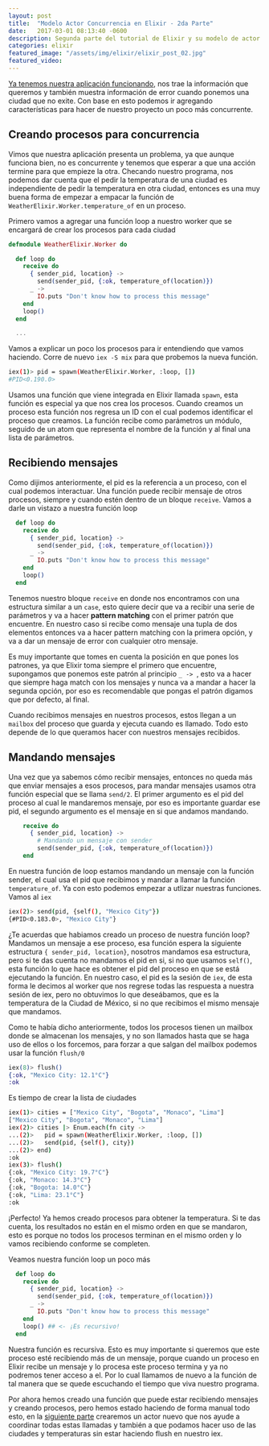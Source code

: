 ```yaml
---
layout: post
title:  "Modelo Actor Concurrencia en Elixir - 2da Parte"
date:   2017-03-01 08:13:40 -0600
description: Segunda parte del tutorial de Elixir y su modelo de actor concurrencia.
categories: elixir
featured_image: "/assets/img/elixir/elixir_post_02.jpg"
featured_video:
---
```


[Ya tenemos nuestra aplicación funcionando](/elixir/modelo-actor-concurrencia-en-elixir-1ra-parte/), nos trae la información que queremos
y también muestra información de error cuando ponemos una ciudad que no exite. Con
base en esto podemos ir agregando características para hacer de nuestro
proyecto un poco más concurrente.

## Creando procesos para concurrencia

Vimos que nuestra aplicación presenta un problema, ya que aunque funciona bien, no es
concurrente y tenemos que esperar a que una acción termine para que empieze la otra. Checando
nuestro programa, nos podemos dar cuenta que el pedir la temperatura de una ciudad es
independiente de pedir la temperatura en otra ciudad, entonces es una muy buena forma
de empezar a empacar la función de `WeatherElixir.Worker.temperature_of` en un proceso.

Primero vamos a agregar una función loop a nuestro worker que se encargará de
crear los procesos para cada ciudad

```elixir
defmodule WeatherElixir.Worker do

  def loop do
    receive do
      { sender_pid, location} ->
        send(sender_pid, {:ok, temperature_of(location)})
      _ -> 
        IO.puts "Don't know how to process this message"
    end
    loop()
  end

  ...
```


Vamos a explicar un poco los procesos para ir entendiendo que vamos haciendo.
Corre de nuevo `iex -S mix` para que probemos la nueva función.

```bash
iex(1)> pid = spawn(WeatherElixir.Worker, :loop, [])
#PID<0.190.0>
```

Usamos una función que viene integrada en Elixir llamada `spawn`, esta función
es especial ya que nos crea los procesos. Cuando creamos un proceso esta función 
nos regresa un ID con el cual podemos identificar el proceso que creamos. La función
recibe como parámetros un módulo, seguido de un atom que representa el nombre de la
función y al final una lista de parámetros.

## Recibiendo mensajes

Como dijimos anteriormente, el pid es la referencia a un proceso, con el cual
podemos interactuar. Una función puede recibir mensaje de otros procesos, siempre
y cuando estén dentro de un bloque `receive`. Vamos a darle un vistazo a nuestra
función loop

```elixir
  def loop do
    receive do
      { sender_pid, location} ->
        send(sender_pid, {:ok, temperature_of(location)})
      _ -> 
        IO.puts "Don't know how to process this message"
    end
    loop()
  end
```

Tenemos nuestro bloque `receive` en donde nos encontramos con una estructura
similar a un `case`, esto quiere decir que va a recibir una serie de parámetros
y va a hacer **pattern matching** con el primer patrón que encuentre. En nuestro
caso si recibe como mensaje una tupla de dos elementos entonces va a hacer
pattern matching con la primera opción, y va a dar un mensaje de error con cualquier
otro mensaje.

Es muy importante que tomes en cuenta la posición en que pones los patrones, ya que
Elixir toma siempre el primero que encuentre, supongamos que ponemos este patrón
al principio `_ -> `, esto va a hacer que siempre haga match con los mensajes y nunca
va a mandar a hacer la segunda opción, por eso es recomendable que pongas el patrón 
digamos que por defecto, al final.

Cuando recibimos mensajes en nuestros procesos, estos llegan a un `mailbox` del proceso
que guarda y ejecuta cuando es llamado. Todo esto depende de lo que queramos hacer
con nuestros mensajes recibidos.

## Mandando mensajes

Una vez que ya sabemos cómo recibir mensajes, entonces no queda más que enviar
mensajes a esos procesos, para mandar mensajes usamos otra función especial que se
llama `send/2`. El primer argumento es el pid del proceso al cual le mandaremos 
mensaje, por eso es importante guardar ese pid, el segundo argumento es el mensaje
en si que andamos mandando.

```elixir
    receive do
      { sender_pid, location} ->
        # Mandando un mensaje con sender
        send(sender_pid, {:ok, temperature_of(location)})
    end
```

En nuestra función de loop estamos mandando un mensaje con la función sender, el
cual usa el pid que recibimos y mandar a llamar la función `temperature_of`. Ya con
esto podemos empezar a utlizar nuestras funciones. Vamos al `iex`

```bash
iex(2)> send(pid, {self(), "Mexico City"})
{#PID<0.183.0>, "Mexico City"}
```

¿Te acuerdas que habiamos creado un proceso de nuestra función loop? Mandamos
un mensaje a ese proceso, esa función espera la siguiente estructura `{ sender_pid, location}`,
nosotros mandamos esa estructura, pero si te das cuenta no mandamos el pid en si, si no que
usamos `self()`, esta función lo que hace es obtener el pid del proceso en que se está ejecutando 
la función. En nuestro caso, el pid es la sesión de `iex`, de esta forma le decimos al worker
que nos regrese todas las respuesta a nuestra sesión de iex, pero no obtuvimos lo que deseábamos, 
que es la temperatura de la Ciudad de México, si no que recibimos el mismo mensaje que mandamos.

Como te había dicho anteriormente, todos los procesos tienen un mailbox donde se almacenan
los mensajes, y no son llamados hasta que se haga uso de ellos o los forcemos, para forzar
a que salgan del mailbox podemos usar la función `flush/0`

```elixir
iex(8)> flush()
{:ok, "Mexico City: 12.1°C"}
:ok
```

Es tiempo de crear la lista de ciudades

```bash
iex(1)> cities = ["Mexico City", "Bogota", "Monaco", "Lima"]
["Mexico City", "Bogota", "Monaco", "Lima"]
iex(2)> cities |> Enum.each(fn city ->
...(2)>   pid = spawn(WeatherElixir.Worker, :loop, [])
...(2)>   send(pid, {self(), city})
...(2)> end)
:ok
iex(3)> flush()
{:ok, "Mexico City: 19.7°C"}
{:ok, "Monaco: 14.3°C"}
{:ok, "Bogota: 14.0°C"}
{:ok, "Lima: 23.1°C"}
:ok
```

¡Perfecto! Ya hemos creado procesos para obtener la temperatura. Si te das cuenta, los
resultados no están en el mismo orden en que se mandaron, esto es porque no todos los procesos
terminan en el mismo orden y lo vamos recibiendo conforme se completen.

Veamos nuestra función loop un poco más

```elixir
  def loop do
    receive do
      { sender_pid, location} ->
        send(sender_pid, {:ok, temperature_of(location)})
      _ -> 
        IO.puts "Don't know how to process this message"
    end
    loop() ## <- ¡Es recursivo! 
  end
```
Nuestra función es recursiva. Esto es muy importante si queremos que este proceso esté
recibiendo más de un mensaje, porque cuando un proceso en Elixir recibe un mensaje
y lo procesa este proceso termina y ya no podremos tener acceso a el. Por lo cual llamamos
de nuevo a la función de tal manera que se quede escuchando el tiempo que viva nuestro
programa.

Por ahora hemos creado una función que puede estar recibiendo mensajes y creando procesos, 
pero hemos estado haciendo de forma manual todo esto, en la [siguiente parte](/elixir/modelo-actor-concurrencia-en-elixir-3ra-parte/) crearemos
un actor nuevo que nos ayude a coordinar todas estas llamadas y también a que podamos hacer
uso de las ciudades y temperaturas sin estar haciendo flush en nuestro iex.
